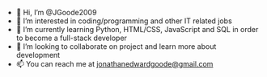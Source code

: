 - 👋 Hi, I’m @JGoode2009
- 👀 I’m interested in coding/programming and other IT related jobs
- 🌱 I’m currently learning Python, HTML/CSS, JavaScript and SQL in order to become a full-stack developer
- 💞️ I’m looking to collaborate on project and learn more about development
- 📫 You can reach me at jonathanedwardgoode@gmail.com

<!---
JGoode2009/JGoode2009 is a ✨ special ✨ repository because its `README.md` (this file) appears on your GitHub profile.
You can click the Preview link to take a look at your changes.
--->
